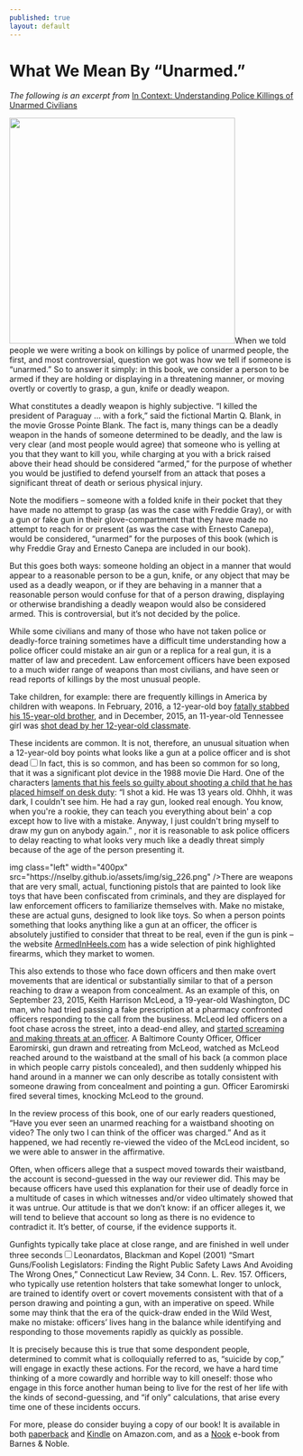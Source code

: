 ```yaml
---
published: true
layout: default
---
```

<h1>What We Mean By “Unarmed.”</h1>

<p><em>The following is an excerpt from</em> <a href="http://amzn.to/1q0pkXx" target="_blank">In Context: Understanding Police Killings of Unarmed Civilians</a></p>


<p><img class="right" width="400px" src="https://nselby.github.io/assets/img/mcleod.png" />When we told people we were writing a book on killings by police of unarmed people, the first, and most controversial, question we got was how we tell if someone is “unarmed.” So to answer it simply: in this book, we consider a person to be armed if they are holding or displaying in a threatening manner, or moving overtly or covertly to grasp, a gun, knife or deadly weapon.</p>

<p>What constitutes a deadly weapon is highly subjective. “I killed the president of Paraguay ... with a fork,” said the fictional Martin Q. Blank, in the movie Grosse Pointe Blank. The fact is, many things can be a deadly weapon in the hands of someone determined to be deadly, and the law is very clear (and most people would agree) that someone who is yelling at you that they want to kill you, while charging at you with a brick raised above their head should be considered “armed,” for the purpose of whether you would be justified to defend yourself from an attack that poses a significant threat of death or serious physical injury.<p>

<p>Note the modifiers – someone with a folded knife in their pocket that they have made no attempt to grasp (as was the case with Freddie Gray), or with a gun or fake gun in their glove-compartment that they have made no attempt to reach for or present (as was the case with Ernesto Canepa), would be considered, “unarmed” for the purposes of this book (which is why Freddie Gray and Ernesto Canepa are included in our book).<p>

<p>But this goes both ways: someone holding an object in a manner that would appear to a reasonable person to be a gun, knife, or any object that may be used as a deadly weapon, or if they are behaving in a manner that a reasonable person would confuse for that of a person drawing, displaying or otherwise brandishing a deadly weapon would also be considered armed. This is controversial, but it’s not decided by the police.<p>

<p>While some civilians and many of those who have not taken police or deadly-force training sometimes have a difficult time understanding how a police officer could mistake an air gun or a replica for a real gun, it is a matter of law and precedent. Law enforcement officers have been exposed to a much wider range of weapons than most civilians, and have seen or read reports of killings by the most unusual people.<p>

<p>Take children, for example: there are frequently killings in America by children with weapons. In February, 2016, a 12-year-old boy <a href="http://wreg.com/2016/02/09/craigmont-high-student-tragically-killed-by-12-year-old-brother/" target="_blank">fatally stabbed his 15-year-old brother</a>, and in December, 2015, an 11-year-old Tennessee girl was <a href="http://kfor.com/2015/12/15/11-year-old-girl-shot-killed-by-12-year-old-classmate/" target="_blank">shot dead by her 12-year-old classmate</a>. </p>

<p>These incidents are common. It is not, therefore, an unusual situation when a 12-year-old boy points what looks like a gun at a police officer and is shot dead<label for="sn-demo" class="margin-toggle sidenote-number"></label><input type="checkbox" id="sn-demo" class="margin-toggle"/><span class="sidenote">In fact, this is so common, and has been so common for so long, that it was a significant plot device in the 1988 movie Die Hard. One of the characters <a href="http://www.imdb.com/title/tt0095016/quotes" target="_blank">laments that his feels so guilty about shooting a child that he has placed himself on desk duty</a>: “I shot a kid. He was 13 years old. Ohhh, it was dark, I couldn't see him. He had a ray gun, looked real enough. You know, when you're a rookie, they can teach you everything about bein' a cop except how to live with a mistake. Anyway, I just couldn't bring myself to draw my gun on anybody again.” </span>, nor it is reasonable to ask police officers to delay reacting to what looks very much like a deadly threat simply because of the age of the person presenting it.<p>

<p>img class="left" width="400px" src="https://nselby.github.io/assets/img/sig_226.png" />There are weapons that are very small, actual, functioning pistols that are painted to look like toys that have been confiscated from criminals, and they are displayed for law enforcement officers to familiarize themselves with. Make no mistake, these are actual guns, designed to look like toys. So when a person points something that looks anything like a gun at an officer, the officer is absolutely justified to consider that threat to be real, even if the gun is pink – the website <a href="http://ArmedInHeels.com" target="_blank">ArmedInHeels.com</a> has a wide selection of pink highlighted firearms, which they market to women.<p>

<p>This also extends to those who face down officers and then make overt movements that are identical or substantially similar to that of a person reaching to draw a weapon from concealment. As an example of this, on September 23, 2015, Keith Harrison McLeod, a 19-year-old Washington, DC man, who had tried passing a fake prescription at a pharmacy confronted officers responding to the call from the business. McLeod led officers on a foot chase across the street, into a dead-end alley, and <a href="https://www.youtube.com/watch?v=sX371LMLEwY" target="_blank">started screaming and making threats at an officer</a>. A Baltimore County Officer, Officer Earomirski, gun drawn and retreating from McLeod, watched as McLeod reached around to the waistband at the small of his back (a common place in which people carry pistols concealed), and then suddenly whipped his hand around in a manner we can only describe as totally consistent with someone drawing from concealment and pointing a gun. Officer Earomirski fired several times, knocking McLeod to the ground.<p>

<p>In the review process of this book, one of our early readers questioned, “Have you ever seen an unarmed reaching for a waistband shooting on video? The only two I can think of the officer was charged.” And as it happened, we had recently re-viewed the video of the McLeod incident, so we were able to answer in the affirmative.<p>

<p>Often, when officers allege that a suspect moved towards their waistband, the account is second-guessed in the way our reviewer did. This may be because officers have used this explanation for their use of deadly force in a multitude of cases in which witnesses and/or video ultimately showed that it was untrue. Our attitude is that we don’t know: if an officer alleges it, we will tend to believe that account so long as there is no evidence to contradict it. It’s better, of course, if the evidence supports it.<p>

<p>Gunfights typically take place at close range, and are finished in well under three seconds<label for="sn-demo" class="margin-toggle sidenote-number"></label><input type="checkbox" id="sn-demo" class="margin-toggle"/><span class="sidenote">Leonardatos, Blackman and Kopel (2001) “Smart Guns/Foolish Legislators: Finding the Right Public Safety Laws And Avoiding The Wrong Ones,” Connecticut Law Review, 34 Conn. L. Rev. 157</span>. Officers, who typically use retention holsters that take somewhat longer to unlock, are trained to identify overt or covert movements consistent with that of a person drawing and pointing a gun, with an imperative on speed. While some may think that the era of the quick-draw ended in the Wild West, make no mistake: officers’ lives hang in the balance while identifying and responding to those movements rapidly as quickly as possible.<p>

<p>It is precisely because this is true that some despondent people, determined to commit what is colloquially referred to as, “suicide by cop,” will engage in exactly these actions. For the record, we have a hard time thinking of a more cowardly and horrible way to kill oneself: those who engage in this force another human being to live for the rest of her life with the kinds of second-guessing, and “if only” calculations, that arise every time one of these incidents occurs.<p>

<p>For more, please do consider buying a copy of our book! It is available in both <a href="http://amzn.to/1q0pkXx" target="_blank">paperback</a> and 
<a href="http://amzn.to/1q0rc2g" target="_blank">Kindle</a> on Amazon.com, and as a <a href="http://www.barnesandnoble.com/w/in-context-nick-selby/1123746140?ean=2940158183355" target="_blank">Nook</a> e-book from Barnes &amp; Noble.</p>

